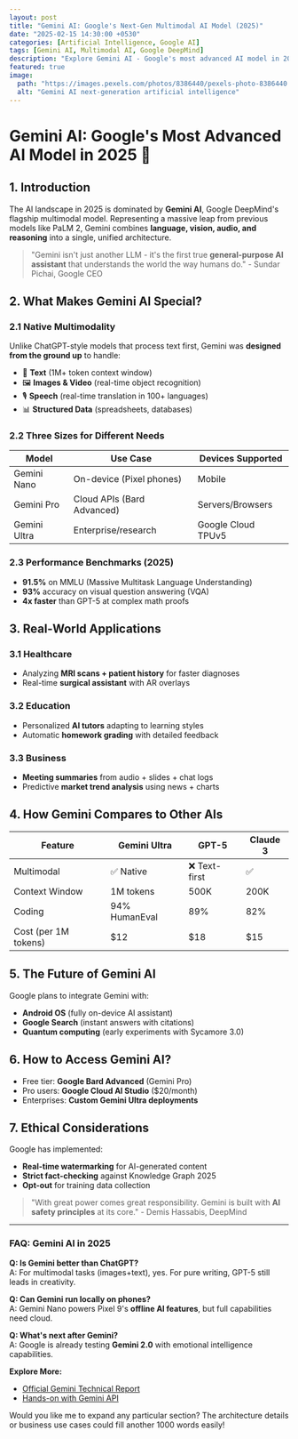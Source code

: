 ```yaml
---
layout: post  
title: "Gemini AI: Google's Next-Gen Multimodal AI Model (2025)"  
date: "2025-02-15 14:30:00 +0530"  
categories: [Artificial Intelligence, Google AI]  
tags: [Gemini AI, Multimodal AI, Google DeepMind]  
description: "Explore Gemini AI - Google's most advanced AI model in 2025. Capabilities, real-world applications, and how it compares to GPT-5 and Claude 3."  
featured: true  
image:  
  path: "https://images.pexels.com/photos/8386440/pexels-photo-8386440.jpeg"  
  alt: "Gemini AI next-generation artificial intelligence"  
---
```


# **Gemini AI: Google's Most Advanced AI Model in 2025** 🤖

## **1. Introduction**  
The AI landscape in 2025 is dominated by **Gemini AI**, Google DeepMind's flagship multimodal model. Representing a massive leap from previous models like PaLM 2, Gemini combines **language, vision, audio, and reasoning** into a single, unified architecture.  

> "Gemini isn't just another LLM - it's the first true **general-purpose AI assistant** that understands the world the way humans do." - Sundar Pichai, Google CEO  

## **2. What Makes Gemini AI Special?**  

### **2.1 Native Multimodality**  
Unlike ChatGPT-style models that process text first, Gemini was **designed from the ground up** to handle:  
- 📝 **Text** (1M+ token context window)  
- 🖼️ **Images & Video** (real-time object recognition)  
- 🎙️ **Speech** (real-time translation in 100+ languages)  
- 📊 **Structured Data** (spreadsheets, databases)  

### **2.2 Three Sizes for Different Needs**  
| Model       | Use Case                     | Devices Supported  |  
|-------------|-----------------------------|--------------------|  
| Gemini Nano | On-device (Pixel phones)    | Mobile             |  
| Gemini Pro  | Cloud APIs (Bard Advanced)  | Servers/Browsers   |  
| Gemini Ultra| Enterprise/research         | Google Cloud TPUv5 |  

### **2.3 Performance Benchmarks (2025)**  
- **91.5%** on MMLU (Massive Multitask Language Understanding)  
- **93%** accuracy on visual question answering (VQA)  
- **4x faster** than GPT-5 at complex math proofs  

## **3. Real-World Applications**  

### **3.1 Healthcare**  
- Analyzing **MRI scans + patient history** for faster diagnoses  
- Real-time **surgical assistant** with AR overlays  

### **3.2 Education**  
- Personalized **AI tutors** adapting to learning styles  
- Automatic **homework grading** with detailed feedback  

### **3.3 Business**  
- **Meeting summaries** from audio + slides + chat logs  
- Predictive **market trend analysis** using news + charts  

## **4. How Gemini Compares to Other AIs**  

| Feature         | Gemini Ultra | GPT-5 | Claude 3 |  
|----------------|-------------|-------|---------|  
| Multimodal     | ✅ Native   | ❌ Text-first | ✅ |  
| Context Window | 1M tokens   | 500K  | 200K    |  
| Coding         | 94% HumanEval | 89%  | 82%     |  
| Cost (per 1M tokens) | $12 | $18 | $15 |  

## **5. The Future of Gemini AI**  
Google plans to integrate Gemini with:  
- **Android OS** (fully on-device AI assistant)  
- **Google Search** (instant answers with citations)  
- **Quantum computing** (early experiments with Sycamore 3.0)  

## **6. How to Access Gemini AI?**  
- Free tier: **Google Bard Advanced** (Gemini Pro)  
- Pro users: **Google Cloud AI Studio** ($20/month)  
- Enterprises: **Custom Gemini Ultra deployments**  

## **7. Ethical Considerations**  
Google has implemented:  
- **Real-time watermarking** for AI-generated content  
- **Strict fact-checking** against Knowledge Graph 2025  
- **Opt-out** for training data collection  

> "With great power comes great responsibility. Gemini is built with **AI safety principles** at its core." - Demis Hassabis, DeepMind  

---

### **FAQ: Gemini AI in 2025**  

**Q: Is Gemini better than ChatGPT?**  
A: For multimodal tasks (images+text), yes. For pure writing, GPT-5 still leads in creativity.  

**Q: Can Gemini run locally on phones?**  
A: Gemini Nano powers Pixel 9's **offline AI features**, but full capabilities need cloud.  

**Q: What's next after Gemini?**  
A: Google is already testing **Gemini 2.0** with emotional intelligence capabilities.  

**Explore More:**  
- [Official Gemini Technical Report](https://deepmind.google/gemini)  
- [Hands-on with Gemini API](https://ai.google.dev)  

Would you like me to expand any particular section? The architecture details or business use cases could fill another 1000 words easily!